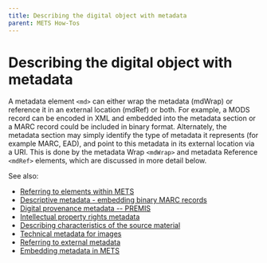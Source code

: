 ```yaml
---
title: Describing the digital object with metadata
parent: METS How-Tos
---
```

# Describing the digital object with metadata

A metadata element `<md>` can either wrap the metadata (mdWrap) or reference it in an external location (mdRef) or both. For example, a MODS record can be encoded in XML and embedded into the metadata section or a MARC record could be included in binary format. Alternately, the metadata section may simply identify the type of metadata it represents (for example MARC, EAD), and point to this metadata in its external location via a URI. This is done by the metadata Wrap `<mdWrap>` and metadata Reference `<mdRef>` elements, which are discussed in more detail below.

See also: 
* [Referring to elements within METS](idrefs_within_mets.md)
* [Descriptive metadata - embedding binary MARC records](binary_marc.md)
* [Digital provenance metadata -- PREMIS](premis.md)
* [Intellectual property rights metadata](mets_rights.md)
* [Describing characteristics of the source material](source_metadata.md)
* [Technical metadata for images](technical_metadata.md)
* [Referring to external metadata](mdRef.md)
* [Embedding metadata in METS](mdWrap.md)
